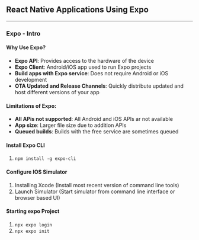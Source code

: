 ## React Native Applications Using Expo
___
### Expo - Intro
#### Why Use Expo?
* __Expo API__: Provides access to the hardware of the device
* __Expo Client__: Android/iOS app used to run Expo projects
* __Build apps with Expo service__: Does not require Android or iOS development
* __OTA Updated and Release Channels__: Quickly distribute updated and host different versions of your app
#### Limitations of Expo:
* __All APis not supported__: All Android and iOS APIs ar not available
* __App size__: Larger file size due to addition APIs
* __Queued builds__: Builds with the free service are sometimes queued

#### Install Expo CLI
1. `npm install -g expo-cli`

#### Configure IOS Simulator
1. Installing Xcode (Install most recent version of command line tools)
2. Launch Simulator (Start simulator from command line interface or browser
based UI)

#### Starting expo Project
1. `npx expo login`
2. `npx expo init`